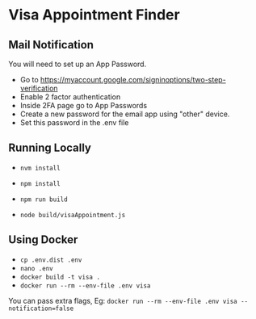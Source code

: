 # Visa Appointment Finder

## Mail Notification

You will need to set up an App Password.

- Go to https://myaccount.google.com/signinoptions/two-step-verification
- Enable 2 factor authentication
- Inside 2FA page go to App Passwords
- Create a new password for the email app using "other" device.
- Set this password in the .env file

## Running Locally

- `nvm install`

- `npm install`
- `npm run build`
- `node build/visaAppointment.js`

## Using Docker

- `cp .env.dist .env`
- `nano .env`
- `docker build -t visa .`
- `docker run --rm --env-file .env visa`

You can pass extra flags, Eg: `docker run --rm --env-file .env visa --notification=false`
